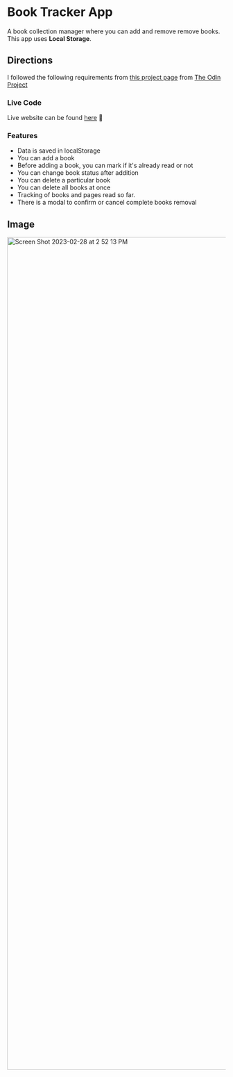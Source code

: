# Book Tracker App
A book collection manager where you can add and remove remove books. This app uses **Local Storage**.

## Directions 

I followed the following requirements from [this project page](https://www.theodinproject.com/lessons/node-path-javascript-library) from [The Odin Project](https://www.theodinproject.com)

### Live Code 

Live website can be found [here](https://merry-pothos-87f26e.netlify.app/) 🌸

### Features 
* Data is saved in localStorage
* You can add a book
* Before adding a book, you can mark if it's already read or not
* You can change book status after addition
* You can delete a particular book
* You can delete all books at once
* Tracking of books and pages read so far.
* There is a modal to confirm or cancel complete books removal

## Image
<img width="1920" alt="Screen Shot 2023-02-28 at 2 52 13 PM" src="https://user-images.githubusercontent.com/98546426/222000011-d0d1fe55-3490-4931-ac64-dce5e95e9176.png">
